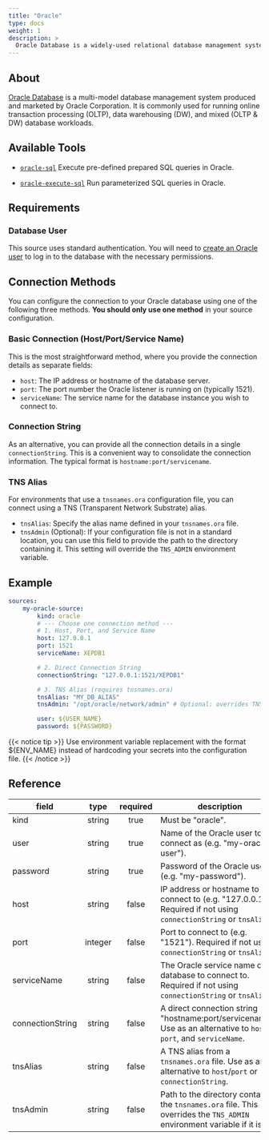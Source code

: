 ```yaml
---
title: "Oracle"
type: docs
weight: 1
description: >
  Oracle Database is a widely-used relational database management system.
---
```


## About

[Oracle Database][oracle-docs] is a multi-model database management system produced and marketed by Oracle Corporation. It is commonly used for running online transaction processing (OLTP), data warehousing (DW), and mixed (OLTP & DW) database workloads.

[oracle-docs]: https://www.oracle.com/database/

## Available Tools

- [`oracle-sql`](../tools/oracle/oracle-sql.md)
  Execute pre-defined prepared SQL queries in Oracle.

- [`oracle-execute-sql`](../tools/oracle/oracle-execute-sql.md)
  Run parameterized SQL queries in Oracle.

## Requirements

### Database User

This source uses standard authentication. You will need to [create an Oracle user][oracle-users] to log in to the database with the necessary permissions.

[oracle-users]:
    https://docs.oracle.com/en/database/oracle/oracle-database/21/sqlrf/CREATE-USER.html

## Connection Methods

You can configure the connection to your Oracle database using one of the following three methods. **You should only use one method** in your source configuration.

### Basic Connection (Host/Port/Service Name)

This is the most straightforward method, where you provide the connection details as separate fields:

- `host`: The IP address or hostname of the database server.
- `port`: The port number the Oracle listener is running on (typically 1521).
- `serviceName`: The service name for the database instance you wish to connect to.

### Connection String

As an alternative, you can provide all the connection details in a single `connectionString`. This is a convenient way to consolidate the connection information. The typical format is `hostname:port/servicename`.

### TNS Alias

For environments that use a `tnsnames.ora` configuration file, you can connect using a TNS (Transparent Network Substrate) alias.

- `tnsAlias`: Specify the alias name defined in your `tnsnames.ora` file.
- `tnsAdmin` (Optional): If your configuration file is not in a standard location, you can use this field to provide the path to the directory containing it. This setting will override the `TNS_ADMIN` environment variable.

## Example

```yaml
sources:
    my-oracle-source:
        kind: oracle
        # --- Choose one connection method ---
        # 1. Host, Port, and Service Name
        host: 127.0.0.1
        port: 1521
        serviceName: XEPDB1

        # 2. Direct Connection String
        connectionString: "127.0.0.1:1521/XEPDB1"

        # 3. TNS Alias (requires tnsnames.ora)
        tnsAlias: "MY_DB_ALIAS"
        tnsAdmin: "/opt/oracle/network/admin" # Optional: overrides TNS_ADMIN env var

        user: ${USER_NAME}
        password: ${PASSWORD}

```

{{< notice tip >}}
Use environment variable replacement with the format ${ENV_NAME}
instead of hardcoding your secrets into the configuration file.
{{< /notice >}}

## Reference

| **field**        | **type** | **required** | **description**                                                                                                             |
|------------------|:--------:|:------------:|-----------------------------------------------------------------------------------------------------------------------------|
| kind             |  string  |     true     | Must be "oracle".                                                                                                           |
| user             |  string  |     true     | Name of the Oracle user to connect as (e.g. "my-oracle-user").                                                              |
| password         |  string  |     true     | Password of the Oracle user (e.g. "my-password").                                                                           |
| host             |  string  |    false     | IP address or hostname to connect to (e.g. "127.0.0.1"). Required if not using `connectionString` or `tnsAlias`.            |
| port             | integer  |    false     | Port to connect to (e.g. "1521"). Required if not using `connectionString` or `tnsAlias`.                                   |
| serviceName      |  string  |    false     | The Oracle service name of the database to connect to. Required if not using `connectionString` or `tnsAlias`.              |
| connectionString |  string  |    false     | A direct connection string (e.g. "hostname:port/servicename"). Use as an alternative to `host`, `port`, and `serviceName`.  |
| tnsAlias         |  string  |    false     | A TNS alias from a `tnsnames.ora` file. Use as an alternative to `host`/`port` or `connectionString`.                       |
| tnsAdmin         |  string  |    false     | Path to the directory containing the `tnsnames.ora` file. This overrides the `TNS_ADMIN` environment variable if it is set. |
